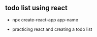 ## todo list using react

- npx create-react-app app-name

- practicing react and creating a todo list
